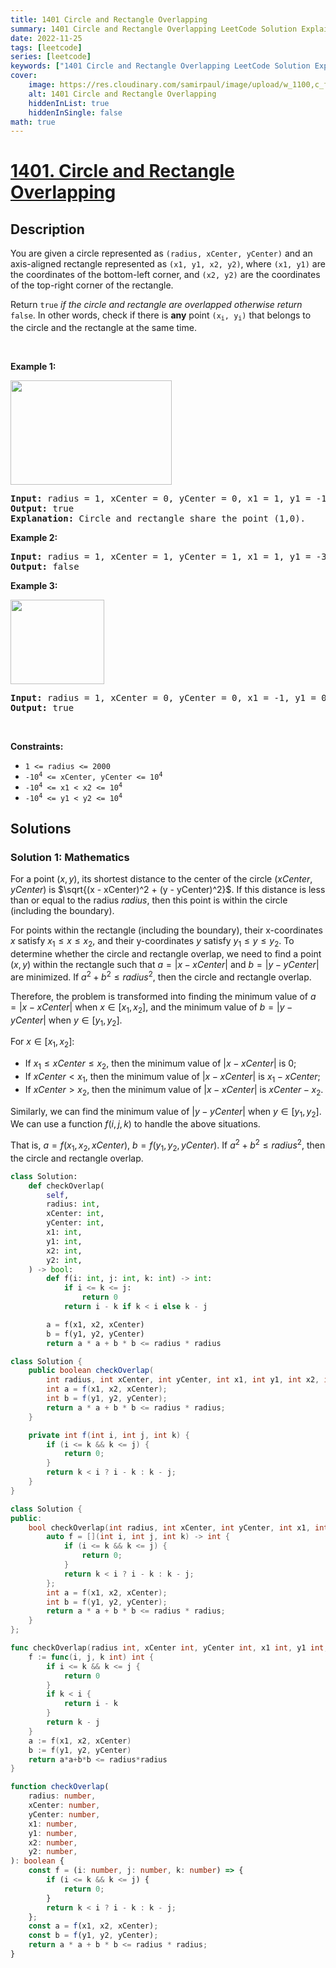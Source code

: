 ```yaml
---
title: 1401 Circle and Rectangle Overlapping
summary: 1401 Circle and Rectangle Overlapping LeetCode Solution Explained
date: 2022-11-25
tags: [leetcode]
series: [leetcode]
keywords: ["1401 Circle and Rectangle Overlapping LeetCode Solution Explained in all languages", "1401 Circle and Rectangle Overlapping", "LeetCode", "leetcode solution in Python3 C++ Java Go PHP Ruby Swift TypeScript Rust C# JavaScript C", "GeeksforGeeks", "InterviewBit", "Coding Ninjas", "HackerRank", "HackerEarth", "CodeChef", "TopCoder", "AlgoExpert", "freeCodeCamp", "Codeforces", "GitHub", "AtCoder", "Samir Paul"]
cover:
    image: https://res.cloudinary.com/samirpaul/image/upload/w_1100,c_fit,co_rgb:FFFFFF,l_text:Arial_75_bold:1401 Circle and Rectangle Overlapping - Solution Explained/problem-solving.webp
    alt: 1401 Circle and Rectangle Overlapping
    hiddenInList: true
    hiddenInSingle: false
math: true
---
```



# [1401. Circle and Rectangle Overlapping](https://leetcode.com/problems/circle-and-rectangle-overlapping)


## Description

<p>You are given a circle represented as <code>(radius, xCenter, yCenter)</code> and an axis-aligned rectangle represented as <code>(x1, y1, x2, y2)</code>, where <code>(x1, y1)</code> are the coordinates of the bottom-left corner, and <code>(x2, y2)</code> are the coordinates of the top-right corner of the rectangle.</p>

<p>Return <code>true</code><em> if the circle and rectangle are overlapped otherwise return </em><code>false</code>. In other words, check if there is <strong>any</strong> point <code>(x<sub>i</sub>, y<sub>i</sub>)</code> that belongs to the circle and the rectangle at the same time.</p>

<p>&nbsp;</p>
<p><strong class="example">Example 1:</strong></p>
<img alt="" src="https://spcdn.pages.dev/leetcode/problems/1401.Circle%20and%20Rectangle%20Overlapping/images/sample_4_1728.png" style="width: 258px; height: 167px;" />
<pre>
<strong>Input:</strong> radius = 1, xCenter = 0, yCenter = 0, x1 = 1, y1 = -1, x2 = 3, y2 = 1
<strong>Output:</strong> true
<strong>Explanation:</strong> Circle and rectangle share the point (1,0).
</pre>

<p><strong class="example">Example 2:</strong></p>

<pre>
<strong>Input:</strong> radius = 1, xCenter = 1, yCenter = 1, x1 = 1, y1 = -3, x2 = 2, y2 = -1
<strong>Output:</strong> false
</pre>

<p><strong class="example">Example 3:</strong></p>
<img alt="" src="https://spcdn.pages.dev/leetcode/problems/1401.Circle%20and%20Rectangle%20Overlapping/images/sample_2_1728.png" style="width: 150px; height: 135px;" />
<pre>
<strong>Input:</strong> radius = 1, xCenter = 0, yCenter = 0, x1 = -1, y1 = 0, x2 = 0, y2 = 1
<strong>Output:</strong> true
</pre>

<p>&nbsp;</p>
<p><strong>Constraints:</strong></p>

<ul>
	<li><code>1 &lt;= radius &lt;= 2000</code></li>
	<li><code>-10<sup>4</sup> &lt;= xCenter, yCenter &lt;= 10<sup>4</sup></code></li>
	<li><code>-10<sup>4</sup> &lt;= x1 &lt; x2 &lt;= 10<sup>4</sup></code></li>
	<li><code>-10<sup>4</sup> &lt;= y1 &lt; y2 &lt;= 10<sup>4</sup></code></li>
</ul>

## Solutions

### Solution 1: Mathematics

For a point $(x, y)$, its shortest distance to the center of the circle $(xCenter, yCenter)$ is $\sqrt{(x - xCenter)^2 + (y - yCenter)^2}$. If this distance is less than or equal to the radius $radius$, then this point is within the circle (including the boundary).

For points within the rectangle (including the boundary), their x-coordinates $x$ satisfy $x_1 \leq x \leq x_2$, and their y-coordinates $y$ satisfy $y_1 \leq y \leq y_2$. To determine whether the circle and rectangle overlap, we need to find a point $(x, y)$ within the rectangle such that $a = |x - xCenter|$ and $b = |y - yCenter|$ are minimized. If $a^2 + b^2 \leq radius^2$, then the circle and rectangle overlap.

Therefore, the problem is transformed into finding the minimum value of $a = |x - xCenter|$ when $x \in [x_1, x_2]$, and the minimum value of $b = |y - yCenter|$ when $y \in [y_1, y_2]$.

For $x \in [x_1, x_2]$:

-   If $x_1 \leq xCenter \leq x_2$, then the minimum value of $|x - xCenter|$ is $0$;
-   If $xCenter < x_1$, then the minimum value of $|x - xCenter|$ is $x_1 - xCenter$;
-   If $xCenter > x_2$, then the minimum value of $|x - xCenter|$ is $xCenter - x_2$.

Similarly, we can find the minimum value of $|y - yCenter|$ when $y \in [y_1, y_2]$. We can use a function $f(i, j, k)$ to handle the above situations.

That is, $a = f(x_1, x_2, xCenter)$, $b = f(y_1, y_2, yCenter)$. If $a^2 + b^2 \leq radius^2$, then the circle and rectangle overlap.

<!-- tabs:start -->

```python
class Solution:
    def checkOverlap(
        self,
        radius: int,
        xCenter: int,
        yCenter: int,
        x1: int,
        y1: int,
        x2: int,
        y2: int,
    ) -> bool:
        def f(i: int, j: int, k: int) -> int:
            if i <= k <= j:
                return 0
            return i - k if k < i else k - j

        a = f(x1, x2, xCenter)
        b = f(y1, y2, yCenter)
        return a * a + b * b <= radius * radius
```

```java
class Solution {
    public boolean checkOverlap(
        int radius, int xCenter, int yCenter, int x1, int y1, int x2, int y2) {
        int a = f(x1, x2, xCenter);
        int b = f(y1, y2, yCenter);
        return a * a + b * b <= radius * radius;
    }

    private int f(int i, int j, int k) {
        if (i <= k && k <= j) {
            return 0;
        }
        return k < i ? i - k : k - j;
    }
}
```

```cpp
class Solution {
public:
    bool checkOverlap(int radius, int xCenter, int yCenter, int x1, int y1, int x2, int y2) {
        auto f = [](int i, int j, int k) -> int {
            if (i <= k && k <= j) {
                return 0;
            }
            return k < i ? i - k : k - j;
        };
        int a = f(x1, x2, xCenter);
        int b = f(y1, y2, yCenter);
        return a * a + b * b <= radius * radius;
    }
};
```

```go
func checkOverlap(radius int, xCenter int, yCenter int, x1 int, y1 int, x2 int, y2 int) bool {
	f := func(i, j, k int) int {
		if i <= k && k <= j {
			return 0
		}
		if k < i {
			return i - k
		}
		return k - j
	}
	a := f(x1, x2, xCenter)
	b := f(y1, y2, yCenter)
	return a*a+b*b <= radius*radius
}
```

```ts
function checkOverlap(
    radius: number,
    xCenter: number,
    yCenter: number,
    x1: number,
    y1: number,
    x2: number,
    y2: number,
): boolean {
    const f = (i: number, j: number, k: number) => {
        if (i <= k && k <= j) {
            return 0;
        }
        return k < i ? i - k : k - j;
    };
    const a = f(x1, x2, xCenter);
    const b = f(y1, y2, yCenter);
    return a * a + b * b <= radius * radius;
}
```

<!-- tabs:end -->

<!-- end -->
